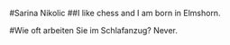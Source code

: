 #Sarina Nikolic
##I like chess and I am born in Elmshorn.



#Wie oft arbeiten Sie im Schlafanzug?
Never.
